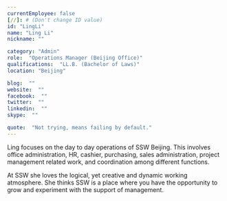 ```yaml
---
currentEmployee: false
[//]: # (Don't change ID value)
id: "LingLi"
name: "Ling Li"
nickname: ""

category: "Admin"
role:  "Operations Manager (Beijing Office)"
qualifications:  "LL.B. (Bachelor of Laws)"
location: "Beijing"

blog:  ""
website:  ""
facebook:  ""
twitter:  ""
linkedin:  ""
skype:  ""

quote:  "Not trying, means failing by default."
---
```


Ling focuses on the day to day operations of SSW Beijing. This involves office administration, HR, cashier, purchasing, sales administration, project management related work, and coordination among different functions.  

 At SSW she loves the logical, yet creative and dynamic working atmosphere. She thinks SSW is a place where you have the opportunity to grow and experiment with the support of management.